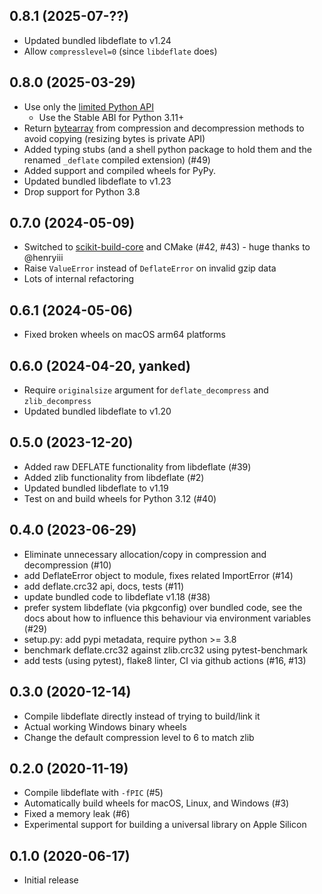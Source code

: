 ## 0.8.1 (2025-07-??)

* Updated bundled libdeflate to v1.24
* Allow `compresslevel=0` (since `libdeflate` does)


## 0.8.0 (2025-03-29)

* Use only the [limited Python API](https://docs.python.org/3/c-api/stable.html)
    * Use the Stable ABI for Python 3.11+
* Return [bytearray](https://docs.python.org/3/library/stdtypes.html#bytearray) from compression and decompression methods to avoid copying (resizing bytes is private API)
* Added typing stubs (and a shell python package to hold them and the renamed `_deflate` compiled extension) (#49)
* Added support and compiled wheels for PyPy.
* Updated bundled libdeflate to v1.23
* Drop support for Python 3.8


## 0.7.0 (2024-05-09)

* Switched to [scikit-build-core](https://github.com/scikit-build/scikit-build-core) and CMake (#42, #43) - huge thanks to @henryiii
* Raise `ValueError` instead of `DeflateError` on invalid gzip data
* Lots of internal refactoring


## 0.6.1 (2024-05-06)

* Fixed broken wheels on macOS arm64 platforms


## 0.6.0 (2024-04-20, yanked)

* Require `originalsize` argument for `deflate_decompress` and `zlib_decompress`
* Updated bundled libdeflate to v1.20


## 0.5.0 (2023-12-20)

* Added raw DEFLATE functionality from libdeflate (#39)
* Added zlib functionality from libdeflate (#2)
* Updated bundled libdeflate to v1.19
* Test on and build wheels for Python 3.12 (#40)


## 0.4.0 (2023-06-29)

* Eliminate unnecessary allocation/copy in compression and decompression (#10)
* add DeflateError object to module, fixes related ImportError (#14)
* add deflate.crc32 api, docs, tests (#11)
* update bundled code to libdeflate v1.18 (#38)
* prefer system libdeflate (via pkgconfig) over bundled code, see the docs
  about how to influence this behaviour via environment variables (#29)
* setup.py: add pypi metadata, require python >= 3.8
* benchmark deflate.crc32 against zlib.crc32 using pytest-benchmark
* add tests (using pytest), flake8 linter, CI via github actions (#16, #13)


## 0.3.0 (2020-12-14)

* Compile libdeflate directly instead of trying to build/link it
* Actual working Windows binary wheels
* Change the default compression level to 6 to match zlib


## 0.2.0 (2020-11-19)

* Compile libdeflate with `-fPIC` (#5)
* Automatically build wheels for macOS, Linux, and Windows (#3)
* Fixed a memory leak (#6)
* Experimental support for building a universal library on Apple Silicon


## 0.1.0 (2020-06-17)

* Initial release
